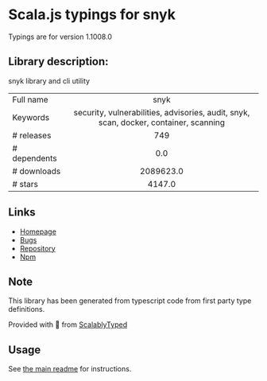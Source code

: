 
# Scala.js typings for snyk

Typings are for version 1.1008.0

## Library description:
snyk library and cli utility

|                    |                 |
| ------------------ | :-------------: |
| Full name          | snyk |
| Keywords           | security, vulnerabilities, advisories, audit, snyk, scan, docker, container, scanning |
| # releases         | 749 |
| # dependents       | 0.0 |
| # downloads        | 2089623.0 |
| # stars            | 4147.0 |

## Links
- [Homepage](https://github.com/snyk/snyk#readme)
- [Bugs](https://github.com/snyk/snyk/issues)
- [Repository](https://github.com/snyk/snyk)
- [Npm](https://www.npmjs.com/package/snyk)
    


## Note
This library has been generated from typescript code from first party type definitions.

Provided with :purple_heart: from [ScalablyTyped](https://github.com/oyvindberg/ScalablyTyped)

## Usage
See [the main readme](../../readme.md) for instructions.


